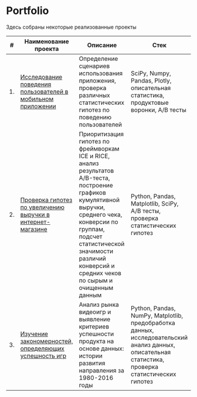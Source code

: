 # Portfolio

Здесь собраны некоторые реализованные проекты

| #    | Наименование проекта                | Описание                                                     | Стек                                                         |
| ---- | ------------------------------------------------------------ | ------------------------------------------------------------ | ------------------------------------------------------------ |
| 1.   | [Исследование поведения пользователей в мобильном приложении](https://github.com/AndrTolstov/Portfolio/tree/main/Mobile%20App) | Определение сценариев использования приложения, проверка различных статистических гипотез по поведению пользователей | SciPy, Numpy, Pandas, Plotly, описательная статистика, продуктовые воронки, A/B тесты |
| 2.   | [Проверка гипотез по увеличению выручки в интернет-магазине](https://github.com/aq2003/Portfolio/tree/main/Taxi%20Service) | Приоритизация гипотез по фреймворкам ICE и RICE, анализ результатов A/B-теста, построение графиков кумулятивной выручки, среднего чека, конверсии по группам, подсчет статистической значимости различий конверсий и средних чеков по сырым и очищенным данным | Python, Pandas, Matplotlib, SciPy, A/B тесты, проверка статистических гипотез |
| 3.   | [Изучение закономерностей, определяющих успешность игр](https://github.com/aq2003/Portfolio/tree/main/Analyzing%20Texts) | Анализ рынка видеоигр и выявление критериев успешности продукта на основе данных: истории развития направления за 1980-2016 годы             | Python, Pandas, NumPy, Matplotlib, предобработка данных, исследовательский анализ данных, описательная статистика, проверка статистических гипотез |

